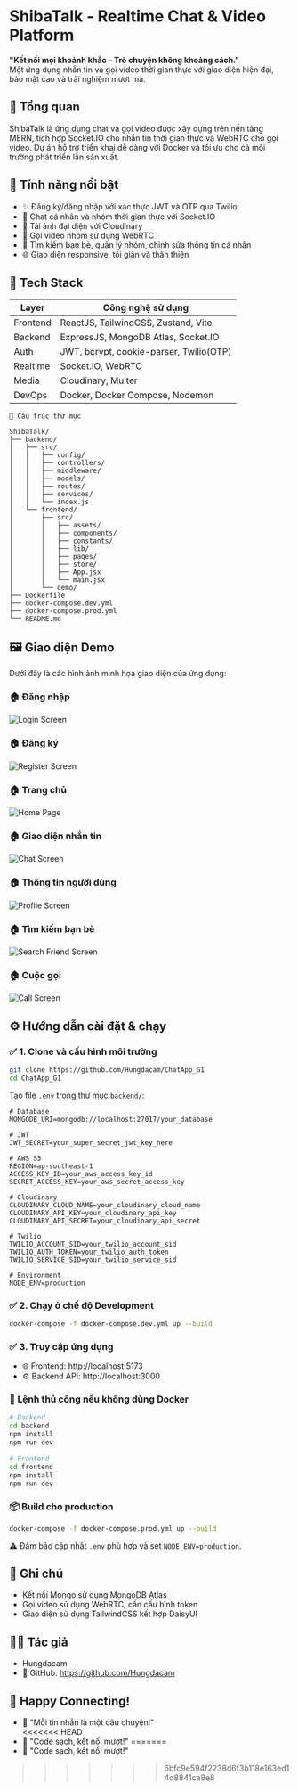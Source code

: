 # ShibaTalk - Realtime Chat & Video Platform

**"Kết nối mọi khoảnh khắc – Trò chuyện không khoảng cách."**  
Một ứng dụng nhắn tin và gọi video thời gian thực với giao diện hiện đại, bảo mật cao và trải nghiệm mượt mà.

## 🌟 Tổng quan
ShibaTalk là ứng dụng chat và gọi video được xây dựng trên nền tảng MERN, tích hợp Socket.IO cho nhắn tin thời gian thực và WebRTC cho gọi video. Dự án hỗ trợ triển khai dễ dàng với Docker và tối ưu cho cả môi trường phát triển lẫn sản xuất.

## 🚀 Tính năng nổi bật
- ✨ Đăng ký/đăng nhập với xác thực JWT và OTP qua Twilio  
- 💬 Chat cá nhân và nhóm thời gian thực với Socket.IO  
- 📸 Tải ảnh đại diện với Cloudinary  
- 🎥 Gọi video nhóm sử dụng WebRTC  
- 🧾 Tìm kiếm bạn bè, quản lý nhóm, chỉnh sửa thông tin cá nhân  
- 🌐 Giao diện responsive, tối giản và thân thiện  

## 🧱 Tech Stack

| Layer            | Công nghệ sử dụng                      |
|-------------------|---------------------------------------|
| Frontend         | ReactJS, TailwindCSS, Zustand, Vite    |
| Backend          | ExpressJS, MongoDB Atlas, Socket.IO    |
| Auth             | JWT, bcrypt, cookie-parser, Twilio(OTP)|
| Realtime         | Socket.IO, WebRTC                      |
| Media            | Cloudinary, Multer                     |
| DevOps           | Docker, Docker Compose, Nodemon        |

```plaintext
📁 Cấu trúc thư mục

ShibaTalk/
├── backend/
│   ├── src/
│   │   ├── config/
│   │   ├── controllers/
│   │   ├── middleware/
│   │   ├── models/
│   │   ├── routes/
│   │   ├── services/
│   │   └── index.js
│   └── frontend/
│       ├── src/
│       │   ├── assets/
│       │   ├── components/
│       │   ├── constants/
│       │   ├── lib/
│       │   ├── pages/
│       │   ├── store/
│       │   ├── App.jsx
│       │   └── main.jsx
│       └── demo/
├── Dockerfile
├── docker-compose.dev.yml
├── docker-compose.prod.yml
└── README.md
```

## 🖼️ Giao diện Demo
Dưới đây là các hình ảnh minh họa giao diện của ứng dụng:

### 🏠 Đăng nhập
![Login Screen](./demo/LoginScreen.png)

### 🏠 Đăng ký
![Register Screen](./demo/RegisterScreen.png)

### 🏠 Trang chủ
![Home Page](./demo/HomePage.png)

### 🏠 Giao diện nhắn tin
![Chat Screen](./demo/ChatScreen.png)

### 🏠 Thông tin người dùng
![Profile Screen](./demo/ProfileScreen.png)

### 🏠 Tìm kiếm bạn bè
![Search Friend Screen](./demo/SearchFriendScreen.png)

### 🏠 Cuộc gọi
![Call Screen](./demo/CallScreen.jpg)

## ⚙️ Hướng dẫn cài đặt & chạy

### ✅ 1. Clone và cấu hình môi trường
```bash
git clone https://github.com/Hungdacam/ChatApp_G1
cd ChatApp_G1
```

Tạo file `.env` trong thư mục `backend/`:
```
# Database
MONGODB_URI=mongodb://localhost:27017/your_database

# JWT
JWT_SECRET=your_super_secret_jwt_key_here

# AWS S3
REGION=ap-southeast-1
ACCESS_KEY_ID=your_aws_access_key_id
SECRET_ACCESS_KEY=your_aws_secret_access_key

# Cloudinary
CLOUDINARY_CLOUD_NAME=your_cloudinary_cloud_name
CLOUDINARY_API_KEY=your_cloudinary_api_key
CLOUDINARY_API_SECRET=your_cloudinary_api_secret

# Twilio
TWILIO_ACCOUNT_SID=your_twilio_account_sid
TWILIO_AUTH_TOKEN=your_twilio_auth_token
TWILIO_SERVICE_SID=your_twilio_service_sid

# Environment
NODE_ENV=production
```

### ✅ 2. Chạy ở chế độ Development
```bash
docker-compose -f docker-compose.dev.yml up --build
```

### ✅ 3. Truy cập ứng dụng
- 🌐 Frontend: http://localhost:5173  
- ⚙️ Backend API: http://localhost:3000  

### 🧪 Lệnh thủ công nếu không dùng Docker
```bash
# Backend
cd backend
npm install
npm run dev

# Frontend
cd frontend
npm install
npm run dev
```

### 📦 Build cho production
```bash
docker-compose -f docker-compose.prod.yml up --build
```

⚠️ Đảm bảo cập nhật `.env` phù hợp và set `NODE_ENV=production`.

## 📌 Ghi chú
- Kết nối Mongo sử dụng MongoDB Atlas  
- Gọi video sử dụng WebRTC, cần cấu hình token  
- Giao diện sử dụng TailwindCSS kết hợp DaisyUI  

## 👨‍💻 Tác giả
- Hungdacam 
- 🔗 GitHub: https://github.com/Hungdacam  

## 🌈 Happy Connecting!
- 💬 "Mỗi tin nhắn là một câu chuyện!"  
<<<<<<< HEAD
- 🚀 "Code sạch, kết nối mượt!"
=======
- 🚀 "Code sạch, kết nối mượt!"
>>>>>>> 6bfc9e594f2238d6f3b118e163ed14d8841ca8e8
